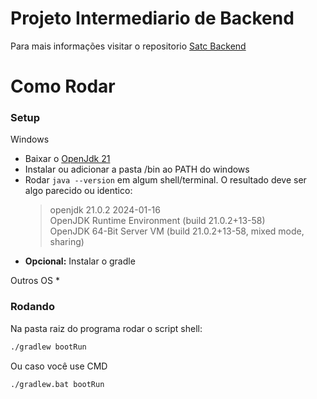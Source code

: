 # Projeto Intermediario de Backend

Para mais informações visitar o repositorio 
[Satc Backend](https://github.com/thiagolarangeiras/backend)

# Como Rodar

### Setup
Windows
* Baixar o [OpenJdk 21](https://jdk.java.net/21/)
* Instalar ou adicionar a pasta /bin ao PATH do windows
* Rodar `java --version` em algum shell/terminal. O resultado deve ser algo parecido ou identico:  
    > openjdk 21.0.2 2024-01-16     
    > OpenJDK Runtime Environment (build 21.0.2+13-58)      
    > OpenJDK 64-Bit Server VM (build 21.0.2+13-58, mixed mode, sharing)    
* **Opcional:** Instalar o gradle

Outros OS
* 

### Rodando
Na pasta raiz do programa rodar o script shell:
```sh
./gradlew bootRun
```
Ou caso você use CMD
```sh
./gradlew.bat bootRun
```

